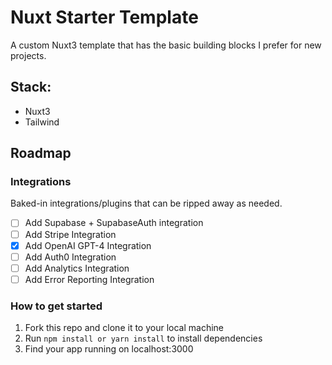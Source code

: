 # Nuxt Starter Template

A custom Nuxt3 template that has the basic building blocks I prefer for new projects.

## Stack:

- Nuxt3
- Tailwind

## Roadmap

### Integrations

Baked-in integrations/plugins that can be ripped away as needed.

- [ ] Add Supabase + SupabaseAuth integration
- [ ] Add Stripe Integration
- [x] Add OpenAI GPT-4 Integration
- [ ] Add Auth0 Integration
- [ ] Add Analytics Integration
- [ ] Add Error Reporting Integration

### How to get started

1. Fork this repo and clone it to your local machine
2. Run `npm install or yarn install` to install dependencies
3. Find your app running on localhost:3000
